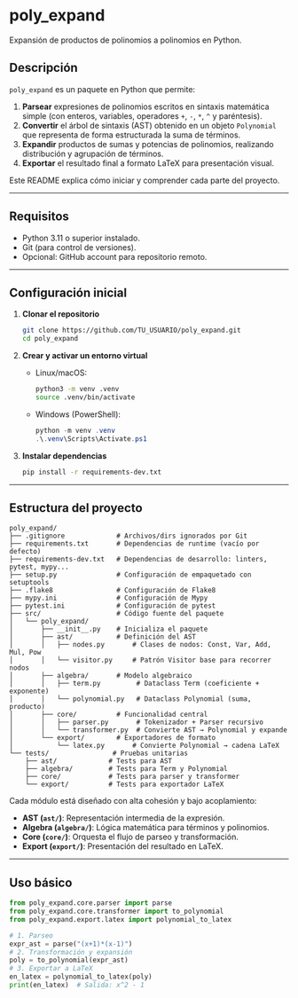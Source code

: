 # poly\_expand

Expansión de productos de polinomios a polinomios en Python.

## Descripción

`poly_expand` es un paquete en Python que permite:

1. **Parsear** expresiones de polinomios escritos en sintaxis matemática simple (con enteros, variables, operadores `+`, `-`, `*`, `^` y paréntesis).
2. **Convertir** el árbol de sintaxis (AST) obtenido en un objeto `Polynomial` que representa de forma estructurada la suma de términos.
3. **Expandir** productos de sumas y potencias de polinomios, realizando distribución y agrupación de términos.
4. **Exportar** el resultado final a formato LaTeX para presentación visual.

Este README explica cómo iniciar y comprender cada parte del proyecto.

---

## Requisitos

* Python 3.11 o superior instalado.
* Git (para control de versiones).
* Opcional: GitHub account para repositorio remoto.

---

## Configuración inicial

1. **Clonar el repositorio**

   ```bash
   git clone https://github.com/TU_USUARIO/poly_expand.git
   cd poly_expand
   ```

2. **Crear y activar un entorno virtual**

   * Linux/macOS:

     ```bash
     python3 -m venv .venv
     source .venv/bin/activate
     ```
   * Windows (PowerShell):

     ```powershell
     python -m venv .venv
     .\.venv\Scripts\Activate.ps1
     ```

3. **Instalar dependencias**

   ```bash
   pip install -r requirements-dev.txt
   ```

---

## Estructura del proyecto

```text
poly_expand/
├── .gitignore             # Archivos/dirs ignorados por Git
├── requirements.txt       # Dependencias de runtime (vacío por defecto)
├── requirements-dev.txt   # Dependencias de desarrollo: linters, pytest, mypy...
├── setup.py               # Configuración de empaquetado con setuptools
├── .flake8                # Configuración de Flake8
├── mypy.ini               # Configuración de Mypy
├── pytest.ini             # Configuración de pytest
├── src/                   # Código fuente del paquete
│   └── poly_expand/
│       ├── __init__.py    # Inicializa el paquete
│       ├── ast/           # Definición del AST
│       │   ├── nodes.py       # Clases de nodos: Const, Var, Add, Mul, Pow
│       │   └── visitor.py     # Patrón Visitor base para recorrer nodos
│       ├── algebra/       # Modelo algebraico
│       │   ├── term.py         # Dataclass Term (coeficiente + exponente)
│       │   └── polynomial.py   # Dataclass Polynomial (suma, producto)
│       ├── core/          # Funcionalidad central
│       │   ├── parser.py       # Tokenizador + Parser recursivo
│       │   └── transformer.py  # Convierte AST → Polynomial y expande
│       └── export/        # Exportadores de formato
│           └── latex.py       # Convierte Polynomial → cadena LaTeX
└── tests/                # Pruebas unitarias
    ├── ast/             # Tests para AST
    ├── algebra/         # Tests para Term y Polynomial
    ├── core/            # Tests para parser y transformer
    └── export/          # Tests para exportador LaTeX
```

Cada módulo está diseñado con alta cohesión y bajo acoplamiento:

* **AST (`ast/`)**: Representación intermedia de la expresión.
* **Algebra (`algebra/`)**: Lógica matemática para términos y polinomios.
* **Core (`core/`)**: Orquesta el flujo de parseo y transformación.
* **Export (`export/`)**: Presentación del resultado en LaTeX.

---

## Uso básico

```python
from poly_expand.core.parser import parse
from poly_expand.core.transformer import to_polynomial
from poly_expand.export.latex import polynomial_to_latex

# 1. Parseo
expr_ast = parse("(x+1)*(x-1)")
# 2. Transformación y expansión
poly = to_polynomial(expr_ast)
# 3. Exportar a LaTeX
en_latex = polynomial_to_latex(poly)
print(en_latex)  # Salida: x^2 - 1
```